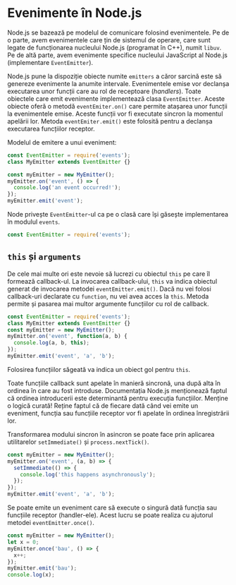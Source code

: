 # Evenimente în Node.js

Node.js se bazează pe modelul de comunicare folosind evenimentele. Pe de o parte, avem evenimentele care țin de sistemul de operare, care sunt legate de funcționarea nucleului Node.js (programat în C++), numit `libuv`. Pe de altă parte, avem evenimente specifice nucleului JavaScript al Node.js (implementare `EventEmitter`).

Node.js pune la dispoziție obiecte numite `emitters` a căror sarcină este să genereze evenimente la anumite intervale. Evenimentele emise vor declanșa executarea unor funcții care au rol de receptoare (*handlers*). Toate obiectele care emit evenimente implementează clasa `EventEmitter`. Aceste obiecte oferă o metodă `eventEmiter.on()` care permite atașarea unor funcții la evenimentele emise. Aceste funcții vor fi executate sincron la momentul apelării lor. Metoda `eventEmiter.emit()` este folosită pentru a declanșa executarea funcțiilor receptor.

Modelul de emitere a unui eveniment:

```javascript
const EventEmitter = require('events');
class MyEmitter extends EventEmitter {}

const myEmitter = new MyEmitter();
myEmitter.on('event', () => {
  console.log('an event occurred!');
});
myEmitter.emit('event');
```

Node privește `EventEmitter`-ul ca pe o clasă care își găsește implementarea în modulul `events`.

```javascript
const EventEmitter = require('events');
```

## `this` și `arguments`

De cele mai multe ori este nevoie să lucrezi cu obiectul `this` pe care îl formează callback-ul. La invocarea callback-ului, `this` va indica obiectul generat de invocarea metodei `eventEmitter.emit()`. Dacă nu vei folosi callback-uri declarate cu `function`, nu vei avea acces la `this`. Metoda permite și pasarea mai multor argumente funcțiilor cu rol de callback.

```javascript
const EventEmitter = require('events');
class MyEmitter extends EventEmitter {}
const myEmitter = new MyEmitter();
myEmitter.on('event', function(a, b) {
  console.log(a, b, this);
});
myEmitter.emit('event', 'a', 'b');
```

Folosirea funcțiilor săgeată va indica un obiect gol pentru `this`.

Toate funcțiile callback sunt apelate în manieră sincronă, una după alta în ordinea în care au fost introduse. Documentația Node.js menționează faptul că ordinea introducerii este determinantă pentru execuția funcțiilor. Menține o logică curată! Reține faptul că de fiecare dată când vei emite un eveniment, funcția sau funcțiile receptor vor fi apelate în ordinea înregistrării lor.

Transformarea modului sincron în asincron se poate face prin aplicarea utilitarelor `setImmediate()` și `process.nextTick()`.

```javascript
const myEmitter = new MyEmitter();
myEmitter.on('event', (a, b) => {
  setImmediate(() => {
    console.log('this happens asynchronously');
  });
});
myEmitter.emit('event', 'a', 'b');
```

Se poate emite un eveniment care să execute o singură dată funcția sau funcțiile receptor (handler-ele). Acest lucru se poate realiza cu ajutorul metodei `eventEmitter.once()`.

```javascript
const myEmitter = new MyEmitter();
let x = 0;
myEmitter.once('bau', () => {
  x++;
});
myEmitter.emit('bau');
console.log(x);
```
